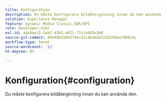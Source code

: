 ```yaml
---
title: Konfiguration
description: Du måste konfigurera bildåtergivning innan du kan använda den.
solution: Experience Manager
feature: Dynamic Media Classic,SDK/API
role: Developer,User
exl-id: ada9ae15-5ab7-43b5-a021-77c1a985e3b0
source-git-commit: 8454991568374ecd1c4babdd3210250ea7988c4c
workflow-type: tm+mt
source-wordcount: '22'
ht-degree: 0%

---
```


# Konfiguration{#configuration}

Du måste konfigurera bildåtergivning innan du kan använda den.
